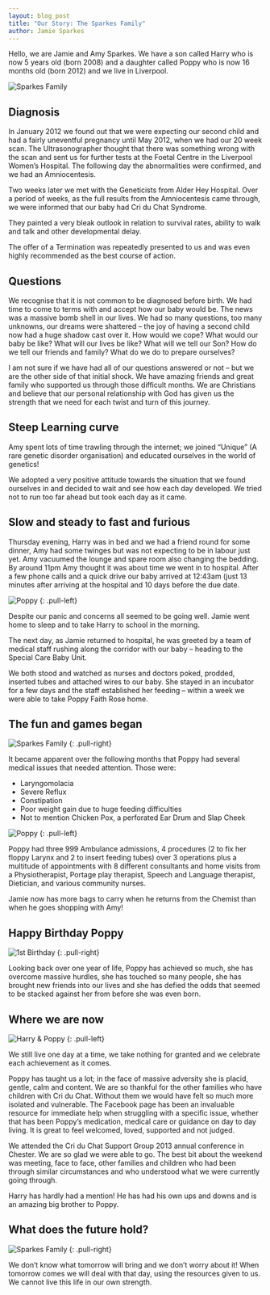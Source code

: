 ```yaml
---
layout: blog_post
title: "Our Story: The Sparkes Family"
author: Jamie Sparkes
---
```


Hello, we are Jamie and Amy Sparkes. We have a son called Harry who is now 5 years old (born 2008) and a daughter called Poppy who is now 16 months old (born 2012) and we live in Liverpool.

![Sparkes Family](/img/posts/2014-04-28/pic1.jpg)

## Diagnosis

In January 2012 we found out that we were expecting our second child and had a fairly uneventful pregnancy until May 2012, when we had our 20 week scan. The Ultrasonographer thought that there was something wrong with the scan and sent us for further tests at the Foetal Centre in the Liverpool Women’s Hospital.
The following day the abnormalities were confirmed, and we had an Amniocentesis.

Two weeks later we met with the Geneticists from Alder Hey Hospital. Over a period of weeks, as the full results from the Amniocentesis came through, we were informed that our baby had Cri du Chat Syndrome.

They painted a very bleak outlook in relation to survival rates, ability to walk and talk and other developmental delay.

The offer of a Termination was repeatedly presented to us and was even highly recommended as the best course of action.

## Questions

We recognise that it is not common to be diagnosed before birth. We had time to come to terms with and accept how our baby would be. The news was a massive bomb shell in our lives. We had so many questions, too many unknowns, our dreams were shattered – the joy of having a second child now had a huge shadow cast over it. How would we cope? What would our baby be like? What will our lives be like? What will we tell our Son? How do we tell our friends and family? What do we do to prepare ourselves?

I am not sure if we have had all of our questions answered or not – but we are the other side of that initial shock. We have amazing friends and great family who supported us through those difficult months. We are Christians and believe that our personal relationship with God has given us the strength that we need for each twist and turn of this journey.

## Steep Learning curve

Amy spent lots of time trawling through the internet; we joined “Unique” (A rare genetic disorder organisation) and educated ourselves in the world of genetics!

We adopted a very positive attitude towards the situation that we found ourselves in and decided to wait and see how each day developed. We tried not to run too far ahead but took each day as it came.

## Slow and steady to fast and furious

Thursday evening, Harry was in bed and we had a friend round for some dinner, Amy had some twinges but was not expecting to be in labour just yet. Amy vacuumed the lounge and spare room also changing the bedding. By around 11pm Amy thought it was about time we went in to hospital. After a few phone calls and a quick drive our baby arrived at 12:43am (just 13 minutes after arriving at the hospital and 10 days before the due date.

![Poppy](/img/posts/2014-04-28/pic3.jpg)
{: .pull-left}

Despite our panic and concerns all seemed to be going well. Jamie went home to sleep and to take Harry to school in the morning.

The next day, as Jamie returned to hospital, he was greeted by a team of medical staff rushing along the corridor with our baby – heading to the Special Care Baby Unit.

We both stood and watched as nurses and doctors poked, prodded, inserted tubes and attached wires to our baby. She stayed in an incubator for a few days and the staff established her feeding – within a week we were able to take Poppy Faith Rose home.

## The fun and games began

![Sparkes Family](/img/posts/2014-04-28/pic4.jpg)
{: .pull-right}

It became apparent over the following months that Poppy had several medical issues that needed attention. Those were:

* Laryngomolacia
* Severe Reflux
* Constipation
* Poor weight gain due to huge feeding difficulties
* Not to mention Chicken Pox, a perforated Ear Drum and Slap Cheek

![Poppy](/img/posts/2014-04-28/pic5.jpg)
{: .pull-left}

Poppy had three 999 Ambulance admissions, 4 procedures (2 to fix her floppy Larynx and 2 to insert feeding tubes) over 3 operations plus a multitude of appointments with 8 different consultants and home visits from a Physiotherapist, Portage play therapist, Speech and Language therapist, Dietician, and various community nurses.

Jamie now has more bags to carry when he returns from the Chemist than when he goes shopping with Amy!

## Happy Birthday Poppy

![1st Birthday](/img/posts/2014-04-28/pic6.jpg)
{: .pull-right}

Looking back over one year of life, Poppy has achieved so much, she has overcome massive hurdles, she has touched so many people, she has brought new friends into our lives and she has defied the odds that seemed to be stacked against her from before she was even born.

## Where we are now

![Harry & Poppy](/img/posts/2014-04-28/pic7.jpg)
{: .pull-left}

We still live one day at a time, we take nothing for granted and we celebrate each achievement as it comes.

Poppy has taught us a lot; in the face of massive adversity she is placid, gentle, calm and content.
We are so thankful for the other families who have children with Cri du Chat. Without them we would have felt so much more isolated and vulnerable. The Facebook page has been an invaluable resource for immediate help when struggling with a specific issue, whether that has been Poppy’s medication, medical care or guidance on day to day living. It is great to feel welcomed, loved, supported and not judged.

We attended the Cri du Chat Support Group 2013 annual conference in Chester. We are so glad we were able to go. The best bit about the weekend was meeting, face to face, other families and children who had been through similar circumstances and who understood what we were currently going through.

Harry has hardly had a mention! He has had his own ups and downs and is an amazing big brother to Poppy.

## What does the future hold?

![Sparkes Family](/img/posts/2014-04-28/pic8.jpg)
{: .pull-right}

We don’t know what tomorrow will bring and we don’t worry about it! When tomorrow comes we will deal with that day, using the resources given to us. We cannot live this life in our own strength.
